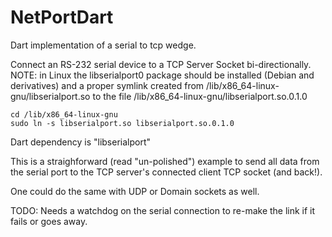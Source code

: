 # NetPortDart
Dart implementation of a serial to tcp wedge.

Connect an RS-232 serial device to a TCP Server Socket bi-directionally.
NOTE: in Linux the libserialport0 package should be installed (Debian and
derivatives) and a proper symlink created from /lib/x86_64-linux-gnu/libserialport.so
to the file /lib/x86_64-linux-gnu/libserialport.so.0.1.0
~~~
cd /lib/x86_64-linux-gnu
sudo ln -s libserialport.so libserialport.so.0.1.0
~~~
Dart dependency is "libserialport"

This is a straighforward (read "un-polished") example to send all data from the
serial port to the TCP server's connected client TCP socket (and back!).

One could do the same with UDP or Domain sockets as well.

TODO: Needs a watchdog on the serial connection to re-make the link
if it fails or goes away.

